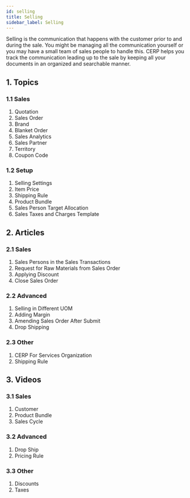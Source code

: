 ```yaml
---
id: selling
title: Selling
sidebar_label: Selling
---
```


Selling is the communication that happens with the customer prior to and during the sale. You might be managing all the communication yourself or you may have a small team of sales people to handle this. CERP helps you track the communication leading up to the sale by keeping all your documents in an organized and searchable manner.

## 1. Topics

### 1.1 Sales

1. Quotation
1. Sales Order
1. Brand
1. Blanket Order
1. Sales Analytics
1. Sales Partner
1. Territory
1. Coupon Code

### 1.2 Setup

1. Selling Settings
1. Item Price
1. Shipping Rule
1. Product Bundle
1. Sales Person Target Allocation
1. Sales Taxes and Charges Template

## 2. Articles

### 2.1 Sales

1. Sales Persons in the Sales Transactions
1. Request for Raw Materials from Sales Order
1. Applying Discount
1. Close Sales Order

### 2.2 Advanced

1. Selling in Different UOM
1. Adding Margin
1. Amending Sales Order After Submit
1. Drop Shipping

### 2.3 Other

1. CERP For Services Organization
1. Shipping Rule

## 3. Videos

### 3.1 Sales

1. Customer
1. Product Bundle
1. Sales Cycle

### 3.2 Advanced

1. Drop Ship
1. Pricing Rule

### 3.3 Other

1. Discounts
1. Taxes
